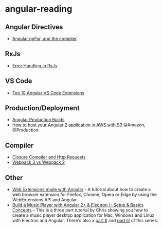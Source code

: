 # angular-reading

## Angular Directives
* [Angular ngFor, <ng-template> and the compiler](https://toddmotto.com/angular-ngfor-template-element)

## RxJs
* [Error Handling in RxJs](http://www.syntaxsuccess.com/viewarticle/error-handling-in-rxjs)
## VS Code

* [Top 10 Angular VS Code Extensions](http://devboosts.com/2017/02/08/top-10-vs-code-extensions/)



## Production/Deployment
* [Angular Production Builds](http://www.syntaxsuccess.com/viewarticle/angular-production-builds)
* [How to host your Angular 2 application in AWS with S3](https://www.johnlouros.com/blog/host-your-angular-app-in-aws-s3)
@Amazon, @Production

## Compiler
* [Closure Compiler and Http Requests](http://www.syntaxsuccess.com/viewarticle/closure-compiler-and-http-requests)
* [Webpack 3 vs Webpack 2](http://www.syntaxsuccess.com/viewarticle/webpack-3-vs-webpack-2)

## Other
* [Web Extensions made with Angular](https://cito.github.io/blog/web-ext-with-angular/) - 
A tutorial about how to create a web browser extension for Firefox, Chrome, Opera or Edge by using the WebExtensions API and Angular.
* [Build a Music Player with Angular 2+ & Electron I : Setup & Basics Concepts](https://scotch.io/tutorials/build-a-music-player-with-angular-2-electron-i-setup-basics-concepts) - This is a three part tutorial by Chris showing you how to create a music player desktop application for Mac, Windows and Linux with Electron and Angular. There's also a [part II](https://scotch.io/tutorials/build-a-music-player-with-angular-electron-ii-making-the-ui) and [part III](https://scotch.io/tutorials/build-a-music-player-with-angular-electron-iii-bringing-it-all-together) of this series.

